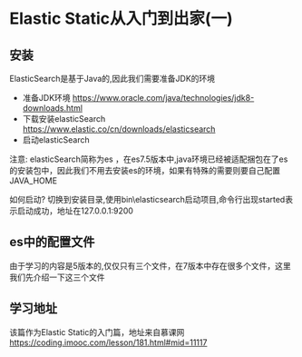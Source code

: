 # Elastic Static从入门到出家(一)

## 安装
ElasticSearch是基于Java的,因此我们需要准备JDK的环境

- 准备JDK环境
	https://www.oracle.com/java/technologies/jdk8-downloads.html
- 下载安装elasticSearch
	https://www.elastic.co/cn/downloads/elasticsearch
- 启动elasticSearch

注意:
elasticSearch简称为es ，在es7.5版本中,java环境已经被适配捆包在了es的安装包中，因此我们不用去安装es的环境，如果有特殊的需要则要自己配置JAVA_HOME

如何启动?
切换到安装目录,使用bin\elasticsearch启动项目,命令行出现started表示启动成功，地址在127.0.0.1:9200
## es中的配置文件
由于学习的内容是5版本的,仅仅只有三个文件，在7版本中存在很多个文件，这里我们先介绍一下这三个文件
## 学习地址
该篇作为Elastic Static的入门篇，地址来自慕课网 https://coding.imooc.com/lesson/181.html#mid=11117